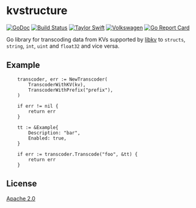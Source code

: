 # kvstructure

[![GoDoc](https://godoc.org/github.com/andersnormal/kvstructure?status.png)](https://godoc.org/github.com/andersnormal/kvstructure)
[![Build Status](https://travis-ci.org/andersnormal/kvstructure.svg?branch=master)](https://travis-ci.org/andersnormal/kvstructure)
[![Taylor Swift](https://img.shields.io/badge/secured%20by-taylor%20swift-brightgreen.svg)](https://twitter.com/SwiftOnSecurity)
[![Volkswagen](https://auchenberg.github.io/volkswagen/volkswargen_ci.svg?v=1)](https://github.com/auchenberg/volkswagen)
[![Go Report Card](https://goreportcard.com/badge/github.com/andersnormal/kvstructure)](https://goreportcard.com/report/github.com/andersnormal/kvstructure)

Go library for transcoding data from KVs supported by [libkv](https://github.com/docker/libkv) to `structs`, `string`, `int`, `uint` and `float32` and vice versa.

## Example

```golang
	transcoder, err := NewTranscoder(
		TranscoderWithKV(kv),
		TranscoderWithPrefix("prefix"),
    )
    
    if err != nil {
        return err
    }

	tt := &Example{
		Description: "bar",
		Enabled: true,
	}

	if err := transcoder.Transcode("foo", &tt) {
        return err
    }
```

## License
[Apache 2.0](/LICENSE)
